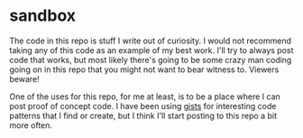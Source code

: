 sandbox
=======

The code in this repo is stuff I write out of curiosity. I would not recommend taking any of this code as an example of my best work. I'll try to always post code that works, but most likely there's going to be some crazy man coding going on in this repo that you might not want to bear witness to. Viewers beware!

One of the uses for this repo, for me at least, is to be a place where I can post proof of concept code. I have been using [gists] for interesting code patterns that I find or create, but I think I'll start posting to this repo a bit more often.


[gists]: https://gist.github.com/jdfm "jdfm's gist collection"
